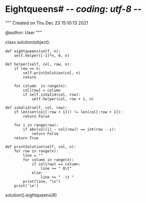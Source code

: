 # Eightqueens# -*- coding: utf-8 -*-
"""
Created on Thu Dec 23 15:10:13 2021

@author: User
"""

class solution(object):

    def eightqueens(self, n): 
        self.helper([-1]*n, 0, n)

    def helper(self, col, row, n):  
        if row == n:
            self.printSolution(col, n)      
            return

        for column  in range(n):
            col[row] = column         
            if self.isValid(col, row):
                self.helper(col, row + 1, n)

    def isValid(self, col, row):
        if len(set(col[:row + 1])) != len(col[:row + 1]):   
            return False
        
        for i in range(row):           
            if abs(col[i] - col[row]) == int(row - i):  
                return False
        return True

    def printSolution(self, col, n):
        for row in range(n):
            line = ""
            for column in range(n):
                if col[row] == column:
                    line += " Q\t"
                else:
                    line += " .\t "
            print(line, "\n")
        print('\n')
        
solution().eightqueens(8)
